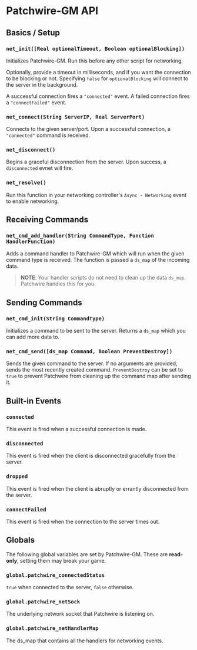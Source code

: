 # Patchwire-GM API

## Basics / Setup

### `net_init([Real optionalTimeout, Boolean optionalBlocking])`

Initializes Patchwire-GM. Run this before any other script for networking.

Optionally, provide a timeout in milliseconds, and if you want the connection to be blocking or not. Specifying `false` for `optionalBlocking` will connect to the server in the background.

A successful connection fires a `"connected"` event. A failed connection fires a `"connectFailed"` event.

### `net_connect(String ServerIP, Real ServerPort)`

Connects to the given server/port. Upon a successful connection, a `"connected"` command is received.

### `net_disconnect()`

Begins a graceful disconnection from the server. Upon success, a `disconnected` evnet will fire.

### `net_resolve()`

Run this function in your networking controller's `Async - Networking` event to enable networking.

## Receiving Commands

### `net_cmd_add_handler(String CommandType, Function HandlerFunction)`

Adds a command handler to Patchwire-GM which will run when the given command type is received. The function is passed a `ds_map` of the incoming data.

> **NOTE**: Your handler scripts do not need to clean up the data `ds_map`. Patchwire handles this for you.

## Sending Commands

### `net_cmd_init(String CommandType)`

Initializes a command to be sent to the server. Returns a `ds_map` which you can add more data to.

### `net_cmd_send([ds_map Command, Boolean PreventDestroy])`

Sends the given command to the server. If no arguments are provided, sends the most recently created command. `PreventDestroy` can be set to `true` to prevent Patchwire from cleaning up the command map after sending it.

## Built-in Events

### `connected`

This event is fired when a successful connection is made.

### `disconnected`

This event is fired when the client is disconnected gracefully from the server.

### `dropped`

This event is fired when the client is abruptly or errantly disconnected from the server.

### `connectFailed`

This event is fired when the connection to the server times out.

## Globals

The following global variables are set by Patchwire-GM. These are **read-only**, setting them may break your game.

### `global.patchwire_connectedStatus`

`true` when connected to the server, `false` otherwise.

### `global.patchwire_netSock`

The underlying network socket that Patchwire is listening on.

### `global.patchwire_netHandlerMap`

The ds_map that contains all the handlers for networking events.
